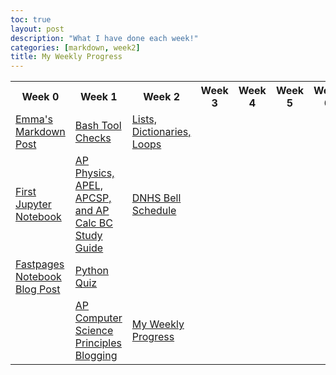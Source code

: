 ```yaml
---
toc: true
layout: post
description: "What I have done each week!"
categories: [markdown, week2]
title: My Weekly Progress
---
```

<html>
<style>
    table, th, td {
        border: 2 px white;
    }
</style>

<table>
   <tr>
        <th>Week 0 </th>
        <th>Week 1 </th>
        <th>Week 2 </th>
        <th>Week 3 </th>
        <th>Week 4 </th>
        <th>Week 5 </th>
        <th>Week 6 </th>
        <th>Week 7 </th>
   </tr>
   <tr>
        <td><a href="https://e-shen2022.github.io/emma_blog/markdown/week0/2022/08/22/test-markdown-post.html">Emma's Markdown Post</a></td>
        <td><a href = "https://e-shen2022.github.io/emma_blog/jupyter/week1/2022/09/01/bash-notebook.html">Bash Tool Checks</a></td>
        <td><a href = "Lists, Dictionaries, Loops"> Lists, Dictionaries, Loops</a></td>
   </tr>
   <tr>
        <td><a href = "https://e-shen2022.github.io/emma_blog/jupyter/week0/2022/08/22/notebook.html"> First Jupyter Notebook</a></td>
        <td><a href = "https://e-shen2022.github.io/emma_blog/markdown/week1/2022/08/28/classes.html">AP Physics, APEL, APCSP, and AP Calc BC Study Guide</a></td>
        <td><a href="https://e-shen2022.github.io/emma_blog/markdown/week2/2022/08/22/bellschedule.html">DNHS Bell Schedule</a></td>
   </tr>
   <tr>
        <td><a href = "https://e-shen2022.github.io/emma_blog/jupyter/week0/2020/02/20/test.html"> Fastpages Notebook Blog Post</a></td>
        <td><a href="https://e-shen2022.github.io/emma_blog/jupyter/week1/2022/08/26/quiz.html"> Python Quiz</a></td>
        <td></td>
   </tr>
   <tr>
        <td></td>
        <td><a href = "https://e-shen2022.github.io/emma_blog/markdown/week1/2022/08/22/apcspblbog.html">AP Computer Science Principles Blogging</a></td>
        <td><a href = "https://e-shen2022.github.io/emma_blog/markdown/week2/2022/09/24/classweeks.html">My Weekly Progress</a></td>
   </tr>
</table>
